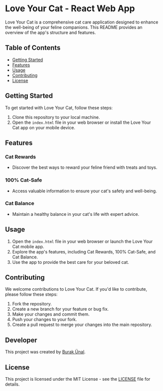 # Love Your Cat - React Web App

Love Your Cat is a comprehensive cat care application designed to enhance the well-being of your feline companions. This README provides an overview of the app's structure and features.

## Table of Contents

- [Getting Started](#getting-started)
- [Features](#features)
- [Usage](#usage)
- [Contributing](#contributing)
- [License](#license)

## Getting Started

To get started with Love Your Cat, follow these steps:

1. Clone this repository to your local machine.
2. Open the `index.html` file in your web browser or install the Love Your Cat app on your mobile device.

## Features

### Cat Rewards

- Discover the best ways to reward your feline friend with treats and toys.

### 100% Cat-Safe

- Access valuable information to ensure your cat's safety and well-being.

### Cat Balance

- Maintain a healthy balance in your cat's life with expert advice.

## Usage

1. Open the `index.html` file in your web browser or launch the Love Your Cat mobile app.
2. Explore the app's features, including Cat Rewards, 100% Cat-Safe, and Cat Balance.
3. Use the app to provide the best care for your beloved cat.

## Contributing

We welcome contributions to Love Your Cat. If you'd like to contribute, please follow these steps:

1. Fork the repository.
2. Create a new branch for your feature or bug fix.
3. Make your changes and commit them.
4. Push your changes to your fork.
5. Create a pull request to merge your changes into the main repository.

## Developer

This project was created by [Burak Ünal](https://linktr.ee/burakunal28).

## License

This project is licensed under the MIT License - see the [LICENSE](LICENSE) file for details.
